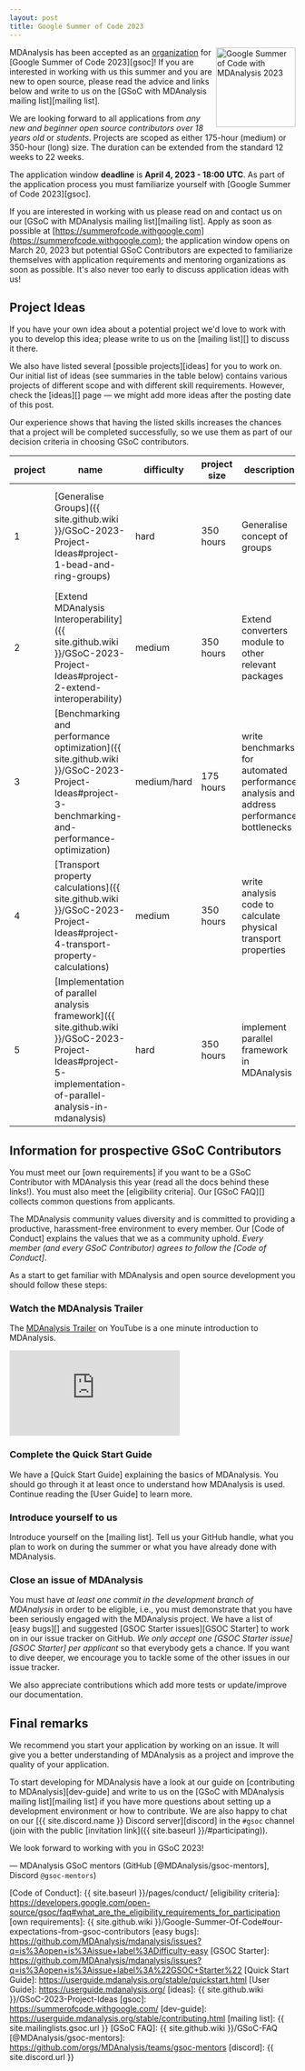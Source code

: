```yaml
---
layout: post
title: Google Summer of Code 2023
---
```


<p>
<img
src="https://developers.google.com/open-source/gsoc/resources/downloads/GSoC-Vertical.svg"
title="Google Summer of Code 2023" alt="Google Summer of Code with
MDAnalysis 2023"
style="float: right; height: 10em; " />
</p>

MDAnalysis has been accepted as an [organization][org] for [Google Summer of
Code 2023][gsoc]! If you are interested in working with us this summer and you
are new to open source, please read the advice and links below and write to us
on the [GSoC with MDAnalysis mailing list][mailing list].

We are looking forward to all applications from *any new and beginner
open source contributors over 18 years old* or *students*. Projects
are scoped as either 175-hour (medium) or 350-hour (long) size. The
duration can be extended from the standard 12 weeks to 22 weeks.

The application window **deadline** is **April 4, 2023 - 18:00 UTC**.
As part of the application process you must familiarize
yourself with [Google Summer of Code 2023][gsoc].

If you are interested in working with us please read on and contact us
on our [GSoC with MDAnalysis mailing list][mailing list].  Apply as
soon as possible at
[https://summerofcode.withgoogle.com](https://summerofcode.withgoogle.com);
the application window opens on March 20, 2023 but potential GSoC
Contributors are expected to familiarize themselves with application
requirements and mentoring organizations as soon as possible. It's
also never too early to discuss application ideas with us!

## Project Ideas

If you have your own idea about a potential project we'd love to work with you
to develop this idea; please write to us on the [mailing list][]
to discuss it there.

We also have listed several [possible projects][ideas] for you to work on. Our
initial list of ideas (see summaries in the table below) contains various
projects of different scope and with different skill requirements. However,
check the [ideas][] page — we might add more ideas after the posting date of
this post.

Our experience shows that having the listed skills increases the
chances that a project will be completed successfully, so we use them
as part of our decision criteria in choosing GSoC contributors.



| project | name                                                                                                                                                      | difficulty | project size | description                                                                                    | skills                      | mentors                                |
|---------|-----------------------------------------------------------------------------------------------------------------------------------------------------------|------------|------------|------------------------------------------------------------------------------------------------|-----------------------------|----------------------------------------|
| 1       | [Generalise Groups]({{ site.github.wiki }}/GSoC-2023-Project-Ideas#project-1-bead-and-ring-groups)                                         | hard     | 350 hours   | Generalise concept of groups                                                                   | Python, NetworkX, Molecular modelling                  | @lilyminium, @fiona-naughton, @richardjgowers, @IAlibay, @micaela-matta, @ojeda-e, @yuxuanzhuang, @RMeli |
| 2       | [Extend MDAnalysis Interoperability]({{ site.github.wiki }}/GSoC-2023-Project-Ideas#project-2-extend-interoperability)                  | medium     | 350 hours   | Extend converters module to other relevant packages                                            | Python, Molecular Modelling                      | @lilyminium, @IAlibay, @fiona-naughton, @hmacdope, @yuxuanzhuang, @RMeli|
| 3       | [Benchmarking and performance optimization]({{ site.github.wiki }}/GSoC-2023-Project-Ideas#project-3-benchmarking-and-performance-optimization)                  | medium/hard     | 175 hours   |  write benchmarks for automated performance analysis and address performance bottlenecks | Python, Molecular Modelling                      | @hmacdope, @orbeckst, @ojeda-e, @RMeli |
| 4       | [Transport property calculations]({{ site.github.wiki }}/GSoC-2023-Project-Ideas#project-4-transport-property-calculations) | medium     | 350 hours   |  write analysis code to calculate physical transport properties | Python, Physics/Mathematics      | @orionarcher, @hmacdope |
| 5       | [Implementation of parallel analysis framework]({{ site.github.wiki }}/GSoC-2023-Project-Ideas#project-5-implementation-of-parallel-analysis-in-mdanalysis) | hard     | 350 hours   |  implement parallel framework in MDAnalysis| Python, Parallel Programming, Molecular Modelling      | @yuxuanzhuang, @orbeckst, @RMeli |



## Information for prospective GSoC Contributors

You must meet our [own requirements] if you want to be a GSoC
Contributor with MDAnalysis this year (read all the docs behind these
links!). You must also meet the [eligibility criteria]. Our [GSoC
FAQ][] collects common questions from applicants.

The MDAnalysis community values diversity and is committed to providing a
productive, harassment-free environment to every member. Our [Code of Conduct]
explains the values that we as a community uphold. *Every member (and every
GSoC Contributor) agrees to follow the [Code of Conduct]*.

As a start to get familiar with MDAnalysis and open source development you
should follow these steps:

### Watch the MDAnalysis Trailer

The [MDAnalysis Trailer](https://www.youtube.com/watch?v=uMAfvwFkD3o) on YouTube
is a one minute introduction to MDAnalysis.

<div class="js-video">
	<iframe src="https://www.youtube.com/embed/uMAfvwFkD3o" frameborder="0"
	allowfullscreen class="video"></iframe>
</div>


### Complete the Quick Start Guide

We have a [Quick Start Guide] explaining the basics of MDAnalysis. You
should go through it at least once to understand how MDAnalysis is
used. Continue reading the [User Guide] to learn more.

### Introduce yourself to us

Introduce yourself on the [mailing list]. Tell us your GitHub handle, what you plan to work
on during the summer or what you have already done with MDAnalysis.

### Close an issue of MDAnalysis

You must have *at least one commit in the development branch of MDAnalysis* in
order to be eligible, i.e., you must demonstrate that you have been seriously
engaged with the MDAnalysis project.  We have a list of [easy bugs][] and
suggested [GSOC Starter issues][GSOC Starter] to work on in our issue tracker
on GitHub. *We only accept one [GSOC Starter issue][GSOC Starter] per
applicant* so that everybody gets a chance. If you want to dive deeper, we
encourage you to tackle some of the other issues in our issue tracker.

We also appreciate contributions which add more tests or update/improve our documentation.

## Final remarks

We recommend you start your application by working on an issue. It will give
you a better understanding of MDAnalysis as a project and improve the quality
of your application.

To start developing for MDAnalysis have a look at our guide on
[contributing to MDAnalysis][dev-guide] and write to us on the [GSoC
with MDAnalysis mailing list][mailing list] if you have more questions
about setting up a development environment or how to contribute. We
are also happy to chat on our [{{ site.discord.name }} Discord
server][discord] in the `#gsoc` channel (join with the public
[invitation link]({{ site.baseurl }}/#participating)).

We look forward to working with you in GSoC 2023!


— MDAnalysis GSoC mentors (GitHub [@MDAnalysis/gsoc-mentors], Discord `@gsoc-mentors`)


[org]: https://summerofcode.withgoogle.com/programs/2023/organizations/mdanalysis
[Code of Conduct]: {{ site.baseurl }}/pages/conduct/
[eligibility criteria]: https://developers.google.com/open-source/gsoc/faq#what_are_the_eligibility_requirements_for_participation
[own requirements]: {{ site.github.wiki }}/Google-Summer-Of-Code#our-expectations-from-gsoc-contributors
[easy bugs]: https://github.com/MDAnalysis/mdanalysis/issues?q=is%3Aopen+is%3Aissue+label%3ADifficulty-easy
[GSOC Starter]: https://github.com/MDAnalysis/mdanalysis/issues?q=is%3Aopen+is%3Aissue+label%3A%22GSOC+Starter%22
[Quick Start Guide]: https://userguide.mdanalysis.org/stable/quickstart.html
[User Guide]: https://userguide.mdanalysis.org/
[ideas]: {{ site.github.wiki }}/GSoC-2023-Project-Ideas
[gsoc]: https://summerofcode.withgoogle.com/
[dev-guide]: https://userguide.mdanalysis.org/stable/contributing.html
[mailing list]: {{ site.mailinglists.gsoc.url }}
[GSoC FAQ]: {{ site.github.wiki }}/GSoC-FAQ
[@MDAnalysis/gsoc-mentors]: https://github.com/orgs/MDAnalysis/teams/gsoc-mentors
[discord]: {{ site.discord.url }}
